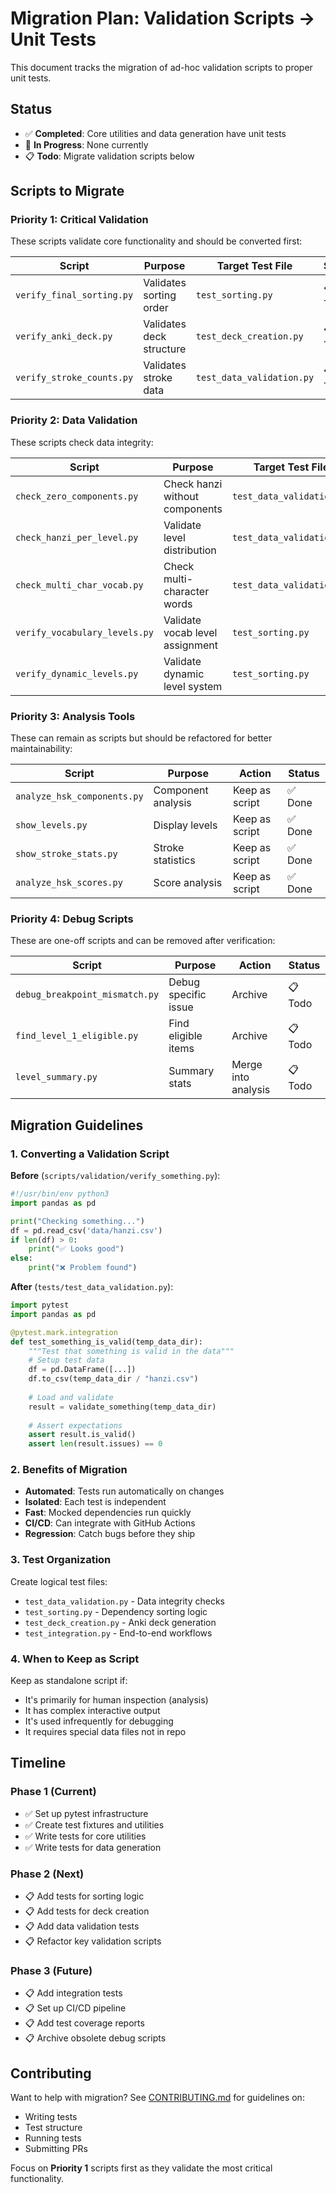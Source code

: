 # Migration Plan: Validation Scripts → Unit Tests

This document tracks the migration of ad-hoc validation scripts to proper unit tests.

## Status

- ✅ **Completed**: Core utilities and data generation have unit tests
- 🚧 **In Progress**: None currently
- 📋 **Todo**: Migrate validation scripts below

## Scripts to Migrate

### Priority 1: Critical Validation

These scripts validate core functionality and should be converted first:

| Script | Purpose | Target Test File | Status |
|--------|---------|------------------|--------|
| `verify_final_sorting.py` | Validates sorting order | `test_sorting.py` | 📋 Todo |
| `verify_anki_deck.py` | Validates deck structure | `test_deck_creation.py` | 📋 Todo |
| `verify_stroke_counts.py` | Validates stroke data | `test_data_validation.py` | 📋 Todo |

### Priority 2: Data Validation

These scripts check data integrity:

| Script | Purpose | Target Test File | Status |
|--------|---------|------------------|--------|
| `check_zero_components.py` | Check hanzi without components | `test_data_validation.py` | 📋 Todo |
| `check_hanzi_per_level.py` | Validate level distribution | `test_data_validation.py` | 📋 Todo |
| `check_multi_char_vocab.py` | Check multi-character words | `test_data_validation.py` | 📋 Todo |
| `verify_vocabulary_levels.py` | Validate vocab level assignment | `test_sorting.py` | 📋 Todo |
| `verify_dynamic_levels.py` | Validate dynamic level system | `test_sorting.py` | 📋 Todo |

### Priority 3: Analysis Tools

These can remain as scripts but should be refactored for better maintainability:

| Script | Purpose | Action | Status |
|--------|---------|--------|--------|
| `analyze_hsk_components.py` | Component analysis | Keep as script | ✅ Done |
| `show_levels.py` | Display levels | Keep as script | ✅ Done |
| `show_stroke_stats.py` | Stroke statistics | Keep as script | ✅ Done |
| `analyze_hsk_scores.py` | Score analysis | Keep as script | ✅ Done |

### Priority 4: Debug Scripts

These are one-off scripts and can be removed after verification:

| Script | Purpose | Action | Status |
|--------|---------|--------|--------|
| `debug_breakpoint_mismatch.py` | Debug specific issue | Archive | 📋 Todo |
| `find_level_1_eligible.py` | Find eligible items | Archive | 📋 Todo |
| `level_summary.py` | Summary stats | Merge into analysis | 📋 Todo |

## Migration Guidelines

### 1. Converting a Validation Script

**Before** (`scripts/validation/verify_something.py`):
```python
#!/usr/bin/env python3
import pandas as pd

print("Checking something...")
df = pd.read_csv('data/hanzi.csv')
if len(df) > 0:
    print("✅ Looks good")
else:
    print("❌ Problem found")
```

**After** (`tests/test_data_validation.py`):
```python
import pytest
import pandas as pd

@pytest.mark.integration
def test_something_is_valid(temp_data_dir):
    """Test that something is valid in the data"""
    # Setup test data
    df = pd.DataFrame([...])
    df.to_csv(temp_data_dir / "hanzi.csv")
    
    # Load and validate
    result = validate_something(temp_data_dir)
    
    # Assert expectations
    assert result.is_valid()
    assert len(result.issues) == 0
```

### 2. Benefits of Migration

- **Automated**: Tests run automatically on changes
- **Isolated**: Each test is independent
- **Fast**: Mocked dependencies run quickly  
- **CI/CD**: Can integrate with GitHub Actions
- **Regression**: Catch bugs before they ship

### 3. Test Organization

Create logical test files:

- `test_data_validation.py` - Data integrity checks
- `test_sorting.py` - Dependency sorting logic
- `test_deck_creation.py` - Anki deck generation
- `test_integration.py` - End-to-end workflows

### 4. When to Keep as Script

Keep as standalone script if:
- It's primarily for human inspection (analysis)
- It has complex interactive output
- It's used infrequently for debugging
- It requires special data files not in repo

## Timeline

### Phase 1 (Current)
- ✅ Set up pytest infrastructure
- ✅ Create test fixtures and utilities
- ✅ Write tests for core utilities
- ✅ Write tests for data generation

### Phase 2 (Next)
- 📋 Add tests for sorting logic
- 📋 Add tests for deck creation
- 📋 Add data validation tests
- 📋 Refactor key validation scripts

### Phase 3 (Future)
- 📋 Add integration tests
- 📋 Set up CI/CD pipeline
- 📋 Add test coverage reports
- 📋 Archive obsolete debug scripts

## Contributing

Want to help with migration? See [CONTRIBUTING.md](CONTRIBUTING.md) for guidelines on:
- Writing tests
- Test structure
- Running tests
- Submitting PRs

Focus on **Priority 1** scripts first as they validate the most critical functionality.
